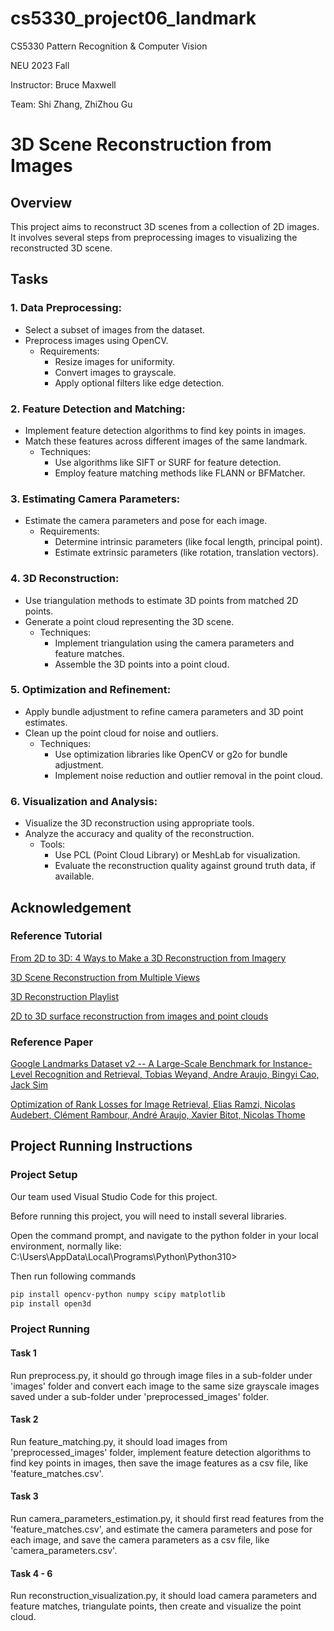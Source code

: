 # cs5330_project06_landmark

CS5330 Pattern Recognition & Computer Vision

NEU 2023 Fall

Instructor: Bruce Maxwell

Team: Shi Zhang, ZhiZhou Gu

# 3D Scene Reconstruction from Images

## Overview

This project aims to reconstruct 3D scenes from a collection of 2D images. It involves several steps from preprocessing images to visualizing the reconstructed 3D scene.

## Tasks

### 1. Data Preprocessing:

- Select a subset of images from the dataset.
- Preprocess images using OpenCV.
  - Requirements:
    - Resize images for uniformity.
    - Convert images to grayscale.
    - Apply optional filters like edge detection.

### 2. Feature Detection and Matching:

- Implement feature detection algorithms to find key points in images.
- Match these features across different images of the same landmark.
  - Techniques:
    - Use algorithms like SIFT or SURF for feature detection.
    - Employ feature matching methods like FLANN or BFMatcher.

### 3. Estimating Camera Parameters:

- Estimate the camera parameters and pose for each image.
  - Requirements:
    - Determine intrinsic parameters (like focal length, principal point).
    - Estimate extrinsic parameters (like rotation, translation vectors).

### 4. 3D Reconstruction:

- Use triangulation methods to estimate 3D points from matched 2D points.
- Generate a point cloud representing the 3D scene.
  - Techniques:
    - Implement triangulation using the camera parameters and feature matches.
    - Assemble the 3D points into a point cloud.

### 5. Optimization and Refinement:

- Apply bundle adjustment to refine camera parameters and 3D point estimates.
- Clean up the point cloud for noise and outliers.
  - Techniques:
    - Use optimization libraries like OpenCV or g2o for bundle adjustment.
    - Implement noise reduction and outlier removal in the point cloud.

### 6. Visualization and Analysis:

- Visualize the 3D reconstruction using appropriate tools.
- Analyze the accuracy and quality of the reconstruction.
  - Tools:
    - Use PCL (Point Cloud Library) or MeshLab for visualization.
    - Evaluate the reconstruction quality against ground truth data, if available.

## Acknowledgement

### Reference Tutorial

[From 2D to 3D: 4 Ways to Make a 3D Reconstruction from Imagery](https://www.youtube.com/watch?v=7uDXIIRpv80)

[3D Scene Reconstruction from Multiple Views](https://www.youtube.com/watch?v=9eXcCEJ6qoE)

[3D Reconstruction Playlist](https://www.youtube.com/playlist?list=PLRW7gspIIsxvRmzO1n9t-B90mpArhmIG9)

[2D to 3D surface reconstruction from images and point clouds](https://www.youtube.com/playlist?list=PL3OV2Akk7XpDjlhJBDGav08bef_DvIdH2)

### Reference Paper

[Google Landmarks Dataset v2 -- A Large-Scale Benchmark for Instance-Level Recognition and Retrieval, Tobias Weyand, Andre Araujo, Bingyi Cao, Jack Sim](https://arxiv.org/abs/2004.01804)

[Optimization of Rank Losses for Image Retrieval, Elias Ramzi, Nicolas Audebert, Clément Rambour, André Araujo, Xavier Bitot, Nicolas Thome](https://arxiv.org/abs/2309.08250)

## Project Running Instructions

### Project Setup

Our team used Visual Studio Code for this project.

Before running this project, you will need to install several libraries.

Open the command prompt, and navigate to the python folder in your local environment, normally like: C:\Users\AppData\Local\Programs\Python\Python310>

Then run following commands

```markdown
pip install opencv-python numpy scipy matplotlib
pip install open3d
```

### Project Running

#### Task 1

Run preprocess.py, it should go through image files in a sub-folder under 'images' folder and convert each image to the same size grayscale images saved under a sub-folder under 'preprocessed_images' folder.

#### Task 2

Run feature_matching.py, it should load images from 'preprocessed_images' folder, implement feature detection algorithms to find key points in images, then save the image features as a csv file, like 'feature_matches.csv'.

#### Task 3

Run camera_parameters_estimation.py, it should first read features from the 'feature_matches.csv', and estimate the camera parameters and pose for each image, and save the camera parameters as a csv file, like 'camera_parameters.csv'.

#### Task 4 - 6

Run reconstruction_visualization.py, it should load camera parameters and feature matches, triangulate points, then create and visualize the point cloud.
